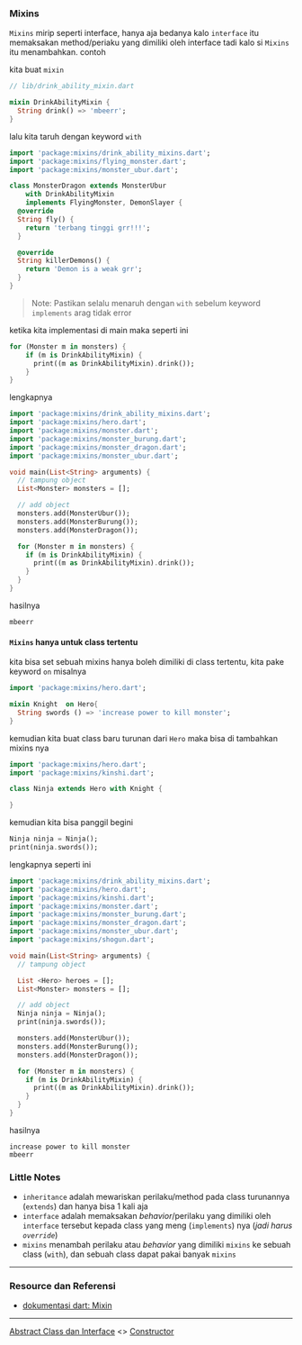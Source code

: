 ### Mixins

`Mixins` mirip seperti interface,  hanya aja bedanya kalo `interface` itu memaksakan method/periaku yang dimiliki oleh interface tadi
kalo si `Mixins` itu menambahkan. contoh

kita buat `mixin`

```dart
// lib/drink_ability_mixin.dart

mixin DrinkAbilityMixin {
  String drink() => 'mbeerr';
}
```

lalu kita taruh dengan keyword `with`

```dart
import 'package:mixins/drink_ability_mixins.dart';
import 'package:mixins/flying_monster.dart';
import 'package:mixins/monster_ubur.dart';

class MonsterDragon extends MonsterUbur
    with DrinkAbilityMixin
    implements FlyingMonster, DemonSlayer {
  @override
  String fly() {
    return 'terbang tinggi grr!!!';
  }

  @override
  String killerDemons() {
    return 'Demon is a weak grr';
  }
}
```

> Note: Pastikan selalu menaruh dengan `with` sebelum keyword `implements` arag tidak error

ketika kita implementasi di main
maka seperti ini

```dart
for (Monster m in monsters) {
    if (m is DrinkAbilityMixin) {
      print((m as DrinkAbilityMixin).drink());
    }
}
```

lengkapnya

```dart
import 'package:mixins/drink_ability_mixins.dart';
import 'package:mixins/hero.dart';
import 'package:mixins/monster.dart';
import 'package:mixins/monster_burung.dart';
import 'package:mixins/monster_dragon.dart';
import 'package:mixins/monster_ubur.dart';

void main(List<String> arguments) {
  // tampung object
  List<Monster> monsters = [];

  // add object
  monsters.add(MonsterUbur());
  monsters.add(MonsterBurung());
  monsters.add(MonsterDragon());

  for (Monster m in monsters) {
    if (m is DrinkAbilityMixin) {
      print((m as DrinkAbilityMixin).drink());
    }
  }
}
```

hasilnya

```
mbeerr
```

#### `Mixins` hanya untuk class tertentu

kita bisa set sebuah mixins hanya boleh dimiliki di class tertentu, kita pake keyword `on` misalnya

```dart
import 'package:mixins/hero.dart';

mixin Knight  on Hero{
  String swords () => 'increase power to kill monster';
}
```
kemudian kita buat class baru turunan dari `Hero` maka bisa di tambahkan mixins nya

```dart
import 'package:mixins/hero.dart';
import 'package:mixins/kinshi.dart';

class Ninja extends Hero with Knight {

}
```

kemudian kita bisa panggil begini

```dart
Ninja ninja = Ninja();
print(ninja.swords());
```
lengkapnya seperti ini

```dart
import 'package:mixins/drink_ability_mixins.dart';
import 'package:mixins/hero.dart';
import 'package:mixins/kinshi.dart';
import 'package:mixins/monster.dart';
import 'package:mixins/monster_burung.dart';
import 'package:mixins/monster_dragon.dart';
import 'package:mixins/monster_ubur.dart';
import 'package:mixins/shogun.dart';

void main(List<String> arguments) {
  // tampung object

  List <Hero> heroes = [];
  List<Monster> monsters = [];

  // add object
  Ninja ninja = Ninja();
  print(ninja.swords());

  monsters.add(MonsterUbur());
  monsters.add(MonsterBurung());
  monsters.add(MonsterDragon());

  for (Monster m in monsters) {
    if (m is DrinkAbilityMixin) {
      print((m as DrinkAbilityMixin).drink());
    }
  }
}
```

hasilnya

```
increase power to kill monster
mbeerr
```

### Little Notes

* `inheritance` adalah mewariskan perilaku/method pada class turunannya (`extends`) dan hanya bisa 1 kali aja
* `interface` adalah memaksakan *behavior*/perilaku yang dimiliki oleh `interface` tersebut kepada class yang meng (`implements`) nya (*jadi harus `override`*)
* `mixins` menambah perilaku atau *behavior* yang dimiliki `mixins` ke sebuah class (`with`), dan sebuah class dapat pakai banyak `mixins`

---

### Resource dan Referensi

* [dokumentasi dart: Mixin](https://dart.dev/guides/language/language-tour#adding-features-to-a-class-mixins)

---

[Abstract Class dan Interface](../absract_class/README.md) <> [Constructor](../constructors/README.md)